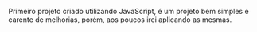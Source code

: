 Primeiro projeto criado utilizando JavaScript, é um projeto bem simples e carente de melhorias, porém, aos poucos irei aplicando as mesmas.